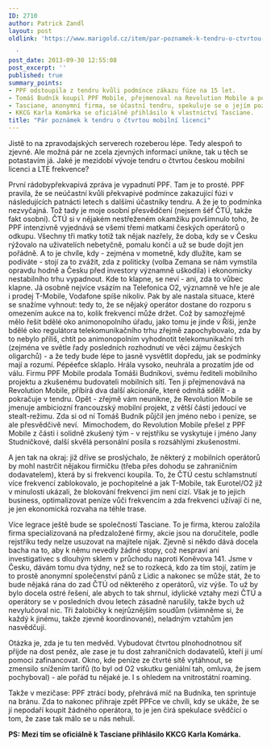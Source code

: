 ```yaml
---
ID: 2710
author: Patrick Zandl
layout: post
oldlink: 'https://www.marigold.cz/item/par-poznamek-k-tendru-o-ctvrtou-mobilni-licenci

  '
post_date: 2013-09-30 12:55:08
post_excerpt: ''
published: true
summary_points:
- PPF odstoupila z tendru kvůli podmínce zákazu fúze na 15 let.
- Tomáš Budník koupil PPF Mobile, přejmenoval na Revolution Mobile a pokračuje v tendru.
- Tasciane, anonymní firma, se účastní tendru, spekuluje se o jejím pozadí.
- KKCG Karla Komárka se oficiálně přihlásilo k vlastnictví Tasciane.
title: "Pár poznámek k tendru o čtvrtou mobilní licenci"
---
```


<p>Jistě to na zpravodajských serverech rozeberou lépe. Tedy alespoň to zjevné. Ale možná pár ne zcela zjevných informací unikne, tak u těch se potastavím já. Jaké je mezidobí vývoje tendru o čtvrtou českou mobilní licenci a LTE frekvence?</p>


<!--more-->

<p>První rádobypřekvapivá zpráva je vypadnutí PPF. Tam je to prosté. PPF pravila, že se neúčastní kvůli překvapivé podmínce zakazující fúzi v následujících patnácti letech s dalšími účastníky tendru. A že je to podmínka nezvyčajná. Tož tady je moje osobní přesvědčení (nejsem šéf ČTÚ, takže fakt osobní). ČTÚ si v nějakém nestřeženém okamžiku povšimnulo toho, že PPF intenzivně vyjednává se všemi třemi matkami českých operátorů o odkupu. Všechny tři matky totiž tak nějak nazřely, že doba, kdy se v Česku rýžovalo na uživatelích nebetyčně, pomalu končí a už se bude dojit jen pořádně. A to je chvíle, kdy - zejména v mometně, kdy dlužíte, kam se podiváte - stojí za to zvážit, zda z politicky (volba Zemana se nám vymstila opravdu hodně a Česku před investory významně uškodila) i ekonomicky nestabilního trhu vypadnout. Kde to klapne, se neví - ani, zda to vůbec klapne. Já osobně nejvíce vsázím na Telefonica O2, významně ve hře je ale i prodej T-Mobile, Vodafone spíše nikoliv. Pak by ale nastala situace, které se snažíme vyhnout: tedy to, že se nějaký operátor dostane do rozporu s omezením aukce na to, kolik frekvencí může držet. Což by samozřejmě mělo řešit bdělé oko animonopolního úřadu, jako tomu je jinde v Říši, jenže bdělé oko regulátora telekomunikačního trhu zřejmě zapochybovalo, zda by to nebylo příliš, chtít po animonopolním vyhodnotit telekomunikační trh (zejména ve světle řady posledních rozhodnutí ve věci zájmu českých oligarchů) - a že tedy bude lépe to jasně vysvětlit dopředu, jak se podmínky mají a rozumí. Pépéefce sklaplo. Hrála vysoko, neuhrála a prozatím jde od válu. Firmu PPF Mobile prodala Tomáši Budníkovi, svému řediteli mobilního projektu a zkušenému budovateli mobilních sítí. Ten ji přejmenovává na Revolution Mobile, příbírá dva další akcionáře, které odmítá sdělit - a pokračuje v tendru. Opět - zřejmě vám neunikne, že Revolution Mobile se jmenuje ambiciozní francouzský mobilní projekt, z větší části jedoucí ve stealt-režimu. Zda si od ní Tomáš Budník půjčil jen jméno nebo i peníze, se ale přesvědčivě neví.  Mimochodem, do Revolution Mobile přešel z PPF Mobile z části i solidně zkušený tým - v rejstříku se vyskytuje i jméno Jany Studničkové, další skvělá personální posila s rozsáhlými zkušenostmi. </p>

<p>A jen tak na okraj: již dříve se proslýchalo, že některý z mobilních operátorů by mohl nastrčit nějakou firmičku (třeba přes dohodu se zahraničním dodavatelem), která by si frekvenci koupila. To, že ČTÚ cestu schlamstnutí více frekvencí zablokovalo, je pochopitelné a jak T-Mobile, tak Eurotel/O2 již v minulosti ukázali, že blokování frekvencí jim není cizí. Však je to jejich business, optimalizovat peníze vůči frekvencím a zda frekvenci užívají či ne, je jen ekonomická rozvaha na téhle trase. </p>

<p>Více legrace ještě bude se společností Tasciane. To je firma, kterou založila firma specializovaná na předzaložené firmy, akcie jsou na doručitele, podle rejstříku tedy nelze usuzovat na majitele nijak. Zjevně si někdo dává docela bacha na to, aby k němu nevedly žádné stopy, což nespraví ani investigativec s dlouhým sklem v průchodu naproti Koněvova 141. Jsme v Česku, dávám tomu dva týdny, než se to rozkecá, kdo za tím stojí, zatím je to prostě anonymní společenství pánů z Lidic a nakonec se může stát, že to bude nějaká rána do zad ČTÚ od některého z operátorů, viz výše. To už by bylo docela ostré řešení, ale abych to tak shrnul, idylické vztahy mezi ČTÚ a operátory se v posledních dvou letech zásadně narušily, takže bych už nevylučoval nic. Tři žalobičky k nejrůznějším soudům (všimněme si, že každý k jinému, takže zjevně koordinované), neladným vztahům jen nasvědčují. </p>

<p>Otázka je, zda je tu ten medvěd. Vybudovat čtvrtou plnohodnotnou síť přijde na dost peněz, ale zase je tu dost zahraničních dodavatelů, kteří ji umí pomoci zafinancovat. Okno, kde peníze ze čtvrté sítě vytáhnout, se zmensilo snížením tarifů (to byl od O2 vskutku geniální tah, omluva, že jsem pochyboval) - ale pořád tu nějaké je. I s ohledem na vnitrostátní roaming. </p>

<p>Takže v mezičase: PPF ztrácí body, přehrává míč na Budníka, ten sprintuje na bránu. Zda to nakonec přihraje zpět PPFce ve chvíli, kdy se ukáže, že se jí nepodaří koupit žádného operátora, to je jen čirá spekulace svědčící o tom, že zase tak málo se u nás nehulí. </p>

<p><strong>PS: Mezi tím se oficiálně k Tasciane přihlásilo KKCG Karla Komárka. </strong></p>